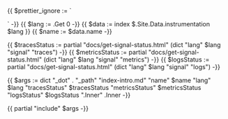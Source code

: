 {{ $prettier_ignore := `

<!-- prettier-ignore -->
` -}}
{{ $lang := .Get 0 -}}
{{ $data := index $.Site.Data.instrumentation $lang }}
{{ $name := $data.name -}}

{{ $tracesStatus := partial "docs/get-signal-status.html" (dict "lang" $lang "signal" "traces") -}}
{{ $metricsStatus := partial "docs/get-signal-status.html" (dict "lang" $lang "signal" "metrics") -}}
{{ $logsStatus := partial "docs/get-signal-status.html" (dict "lang" $lang "signal" "logs") -}}

{{ $args := dict
    "_dot" .
    "_path" "index-intro.md"
    "name" $name
    "lang" $lang
    "tracesStatus" $tracesStatus
    "metricsStatus" $metricsStatus
    "logsStatus" $logsStatus
    ".Inner" .Inner
-}}

{{ partial "include" $args -}}
